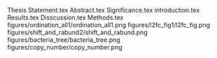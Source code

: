 Thesis Statement.tex
Abstract.tex
Significance.tex
introduction.tex
Results.tex
Disscussion.tex
Methods.tex
figures/ordination_all1/ordination_all1.png
figures/l2fc_fig1/l2fc_fig.png
figures/shift_and_rabund2/shift_and_rabund.png
figures/bacteria_tree/bacteria_tree.png
figures/copy_number/copy_number.png
